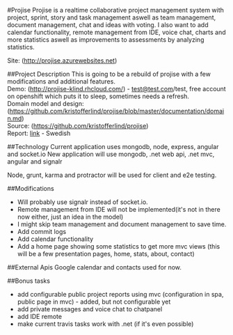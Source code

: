 #Projise
Projise is a realtime collaborative project management system with project, sprint, story and task management aswell as team management, document management, chat and ideas with voting. I also want to add calendar functionality, remote management from IDE, voice chat, charts and more statistics aswell as improvements to assessments by analyzing statistics.

Site: (http://projise.azurewebsites.net)

##Project Description
This is going to be a rebuild of projise with a few modifications and additional features.  
Demo: (http://projise-klind.rhcloud.com/) - test@test.com/test, free account on openshift which puts it to sleep, sometimes needs a refresh.  
Domain model and design: (https://github.com/kristofferlind/projise/blob/master/documentation/domain.md)  
Source: (https://github.com/kristofferlind/projise)  
Report: [link](report.md) - Swedish

##Technology
Current application uses mongodb, node, express, angular and socket.io
New application will use mongodb, .net web api, .net mvc, angular and signalr

Node, grunt, karma and protractor will be used for client and e2e testing.

##Modifications
* Will probably use signalr instead of socket.io.
* Remote management from IDE will not be implemented(it's not in there now either, just an idea in the model)
* I might skip team management and document management to save time.
* Add commit logs
* Add calendar functionality
* Add a home page showing some statistics to get more mvc views (this will be a few presentation pages, home, stats, about, contact)

##External Apis
Google calendar and contacts used for now.

##Bonus tasks
* add configurable public project reports using mvc (configuration in spa, public page in mvc) - added, but not configurable yet
* add private messages and voice chat to chatpanel
* add IDE remote
* make current travis tasks work with .net (if it's even possible)
